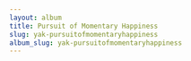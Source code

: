 ```yaml
---
layout: album
title: Pursuit of Momentary Happiness
slug: yak-pursuitofmomentaryhappiness
album_slug: yak-pursuitofmomentaryhappiness
---
```

